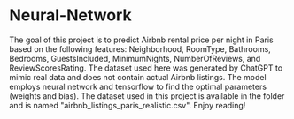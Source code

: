 # Neural-Network
The goal of this project is to predict Airbnb rental price per night in Paris based on the following features: Neighborhood, RoomType, Bathrooms, Bedrooms, GuestsIncluded, MinimumNights, NumberOfReviews, and ReviewScoresRating. The dataset used here was generated by ChatGPT to mimic real data and does not contain actual Airbnb listings. The model employs neural network and tensorflow to find the optimal parameters (weights and bias). The dataset used in this project is available in the folder and is named "airbnb_listings_paris_realistic.csv". Enjoy reading!

